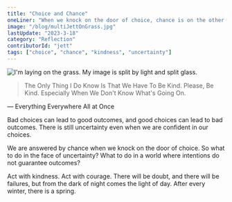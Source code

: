 ```yaml
---
title: "Choice and Chance"
oneLiner: "When we knock on the door of choice, chance is on the other side."
image: "/blog/multiJettOnGrass.jpg"
lastUpdate: "2023-3-18"
category: "Reflection"
contributorId: "jett"
tags: ["choice", "chance", "kindness", "uncertainty"]
---
```


![I'm laying on the grass. My image is split by light and split glass.](/blog/multiJettOnGrass.jpg)

> The Only Thing I Do Know Is That We Have To Be Kind. Please, Be Kind. Especially When We Don't Know What's Going On.

— Everything Everywhere All at Once

Bad choices can lead to good outcomes, and good choices can lead to bad outcomes. There is still uncertainty even when we are confident in our choices.

We are answered by chance when we knock on the door of choice. So what to do in the face of uncertainty? What to do in a world where intentions do not guarantee outcomes?

Act with kindness. Act with courage. There will be doubt, and there will be failures, but from the dark of night comes the light of day. After every winter, there is a spring.
